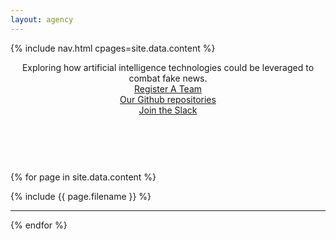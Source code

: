 ```yaml
---
layout: agency
---
```


{% include nav.html cpages=site.data.content %}

<header>
<div class="container">
<div class="intro-text">
<div class='wordcloud intro-heading'></div>
<div class="intro-lead-in">Exploring how artificial intelligence technologies could
be leveraged to combat fake news.</div>
    <div class='row'>
        <div class='col-sm-4 button-spacer'>
            <a href="https://docs.google.com/forms/d/e/1FAIpQLSfJAMXy_iOXnfh-m6jbsbRAm0xwFUlQRD5VWLyuExq2rD0GmQ/viewform" class="page-scroll btn btn-xl">Register A Team</a>
        </div>
        <div class='col-sm-4 button-spacer'>
            <a href="https://github.com/FakeNewsChallenge" class="page-scroll btn btn-xl">Our Github repositories</a>
        </div>
        <div class='col-sm-4 button-spacer'>
            <a  href="https://fakenewschallenge-inviter.herokuapp.com/" class="page-scroll btn btn-xl">Join the Slack</a>
        </div>
    </div><br/><br/>
    <div class='row'>
        <div class='col-sm-4'></div>
            <div class='col-sm-4 button-spacer'>
                <a  href="#stageone" class="page-scroll btn btn-xl"><i class="fa fa-hand-o-down" aria-hidden="true"></i></a>
            </div>
    </div>
</div>
</div>
</header>


{% for page in site.data.content %}

<section id="{{ page.id }}" class="container content-section text-center" markdown="1">
<div class="container" markdown="1">

{% include {{ page.filename }} %}

</div>
</section>

<hr class='page_divider'>

{% endfor %}
